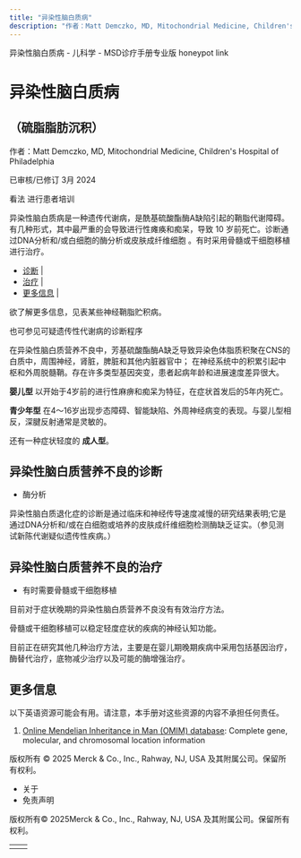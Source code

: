 ```yaml
---
title: "异染性脑白质病"
description: "作者：Matt Demczko, MD, Mitochondrial Medicine, Children's Hospital of Philadelphia"
---
```


﻿异染性脑白质病 \- 儿科学 \- MSD诊疗手册专业版 honeypot link

# 异染性脑白质病

## （硫脂脂肪沉积）

作者：Matt Demczko, MD, Mitochondrial Medicine, Children's Hospital of Philadelphia

已审核/已修订 3月 2024

看法 进行患者培训

异染性脑白质病是一种遗传代谢病，是酰基硫酸酯酶A缺陷引起的鞘脂代谢障碍。有几种形式，其中最严重的会导致进行性瘫痪和痴呆，导致 10 岁前死亡。诊断通过DNA分析和/或白细胞的酶分析或皮肤成纤维细胞 。有时采用骨髓或干细胞移植进行治疗。

- [诊断](#诊断_v88762577_zh) \|
- [治疗](#治疗_v88762585_zh) \|
- [更多信息](#更多信息_v59174654_zh) \|

欲了解更多信息，见表某些神经鞘脂贮积病。

也可参见可疑遗传性代谢病的诊断程序

在异染性脑白质营养不良中，芳基硫酸酯酶A缺乏导致异染色体脂质积聚在CNS的白质中，周围神经，肾脏，脾脏和其他内脏器官中； 在神经系统中的积累引起中枢和外周脱髓鞘。存在许多类型基因突变，患者起病年龄和进展速度差异很大。

**婴儿型** 以开始于4岁前的进行性麻痹和痴呆为特征，在症状首发后的5年内死亡。

**青少年型** 在4～16岁出现步态障碍、智能缺陷、外周神经病变的表现。与婴儿型相反，深腱反射通常是灵敏的。

还有一种症状轻度的 **成人型**。

## 异染性脑白质营养不良的诊断

- 酶分析


异染性脑白质退化症的诊断是通过临床和神经传导速度减慢的研究结果表明;它是通过DNA分析和/或在白细胞或培养的皮肤成纤维细胞检测酶缺乏证实。（参见测试新陈代谢疑似遗传性疾病。）

## 异染性脑白质营养不良的治疗

- 有时需要骨髓或干细胞移植


目前对于症状晚期的异染性脑白质营养不良没有有效治疗方法。

骨髓或干细胞移植可以稳定轻度症状的疾病的神经认知功能。

目前正在研究其他几种治疗方法，主要是在婴儿期晚期疾病中采用包括基因治疗，酶替代治疗，底物减少治疗以及可能的酶增强治疗。

## 更多信息

以下英语资源可能会有用。请注意，本手册对这些资源的内容不承担任何责任。

1. [Online Mendelian Inheritance in Man (OMIM) database](https://www.omim.org/): Complete gene, molecular, and chromosomal location information




版权所有 © 2025
Merck & Co., Inc., Rahway, NJ, USA 及其附属公司。保留所有权利。

- 关于
- 免责声明

版权所有© 2025Merck & Co., Inc., Rahway, NJ, USA 及其附属公司。保留所有权利。

|     |     |
| --- | --- |
|  |  |